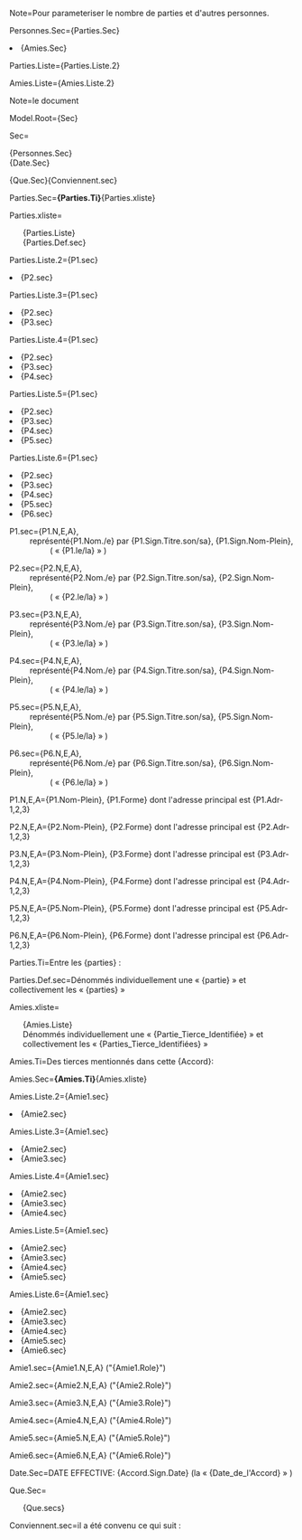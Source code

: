Note=Pour parameteriser le nombre de parties et d'autres personnes.

Personnes.Sec={Parties.Sec}<li>{Amies.Sec}
 
Parties.Liste={Parties.Liste.2}

Amies.Liste={Amies.Liste.2}

Note=le document

Model.Root={Sec}

Sec=<ul type="none" style="padding-left: 0"><li>{Personnes.Sec}<li>{Date.Sec}</ul>{Que.Sec}{Conviennent.sec}

Parties.Sec=<b>{Parties.Ti}</b>{Parties.xliste}

Parties.xliste=<ul type="none"><li>{Parties.Liste}<li>{Parties.Def.sec}</ul>

Parties.Liste.2={P1.sec}<li>{P2.sec}

Parties.Liste.3={P1.sec}<li>{P2.sec}<li>{P3.sec}

Parties.Liste.4={P1.sec}<li>{P2.sec}<li>{P3.sec}<li>{P4.sec}

Parties.Liste.5={P1.sec}<li>{P2.sec}<li>{P3.sec}<li>{P4.sec}<li>{P5.sec}

Parties.Liste.6={P1.sec}<li>{P2.sec}<li>{P3.sec}<li>{P4.sec}<li>{P5.sec}<li>{P6.sec}

P1.sec={P1.N,E,A},<br>    représenté{P1.Nom./e} par {P1.Sign.Titre.son/sa}, {P1.Sign.Nom-Plein},<br>         ( « {P1.le/la} » )

P2.sec={P2.N,E,A},<br>     représenté{P2.Nom./e} par {P2.Sign.Titre.son/sa}, {P2.Sign.Nom-Plein},<br>         ( « {P2.le/la} » )

P3.sec={P3.N,E,A},<br>     représenté{P3.Nom./e} par {P3.Sign.Titre.son/sa}, {P3.Sign.Nom-Plein}, <br>        ( « {P3.le/la} » )

P4.sec={P4.N,E,A},<br>     représenté{P4.Nom./e} par {P4.Sign.Titre.son/sa}, {P4.Sign.Nom-Plein}, <br>        ( « {P4.le/la} » )

P5.sec={P5.N,E,A},<br>     représenté{P5.Nom./e} par {P5.Sign.Titre.son/sa}, {P5.Sign.Nom-Plein},<br>         ( « {P5.le/la} » )

P6.sec={P6.N,E,A},<br>     représenté{P6.Nom./e} par {P6.Sign.Titre.son/sa}, {P6.Sign.Nom-Plein}, <br>        ( « {P6.le/la} » )

P1.N,E,A={P1.Nom-Plein}, {P1.Forme} dont l'adresse principal est {P1.Adr-1,2,3}

P2.N,E,A={P2.Nom-Plein}, {P2.Forme} dont l'adresse principal est {P2.Adr-1,2,3}

P3.N,E,A={P3.Nom-Plein}, {P3.Forme} dont l'adresse principal est {P3.Adr-1,2,3}

P4.N,E,A={P4.Nom-Plein}, {P4.Forme} dont l'adresse principal est {P4.Adr-1,2,3}

P5.N,E,A={P5.Nom-Plein}, {P5.Forme} dont l'adresse principal est {P5.Adr-1,2,3}

P6.N,E,A={P6.Nom-Plein}, {P6.Forme} dont l'adresse principal est {P6.Adr-1,2,3}

Parties.Ti=Entre les {parties} :

Parties.Def.sec=Dénommés individuellement une « {partie} » et collectivement  les « {parties} »



Amies.xliste=<ul type="none"><li>{Amies.Liste}<li>Dénommés individuellement une « {Partie_Tierce_Identifiée} » et collectivement  les « {Parties_Tierce_Identifiées} »</ul>

Amies.Ti=Des tierces mentionnés dans cette {Accord}:

Amies.Sec=<b>{Amies.Ti}</b>{Amies.xliste}

Amies.Liste.2={Amie1.sec}<li>{Amie2.sec}

Amies.Liste.3={Amie1.sec}<li>{Amie2.sec}<li>{Amie3.sec}

Amies.Liste.4={Amie1.sec}<li>{Amie2.sec}<li>{Amie3.sec}<li>{Amie4.sec}

Amies.Liste.5={Amie1.sec}<li>{Amie2.sec}<li>{Amie3.sec}<li>{Amie4.sec}<li>{Amie5.sec}

Amies.Liste.6={Amie1.sec}<li>{Amie2.sec}<li>{Amie3.sec}<li>{Amie4.sec}<li>{Amie5.sec}<li>{Amie6.sec}

Amie1.sec={Amie1.N,E,A} ("{Amie1.Role}")

Amie2.sec={Amie2.N,E,A} ("{Amie2.Role}")

Amie3.sec={Amie3.N,E,A} ("{Amie3.Role}")

Amie4.sec={Amie4.N,E,A} ("{Amie4.Role}")

Amie5.sec={Amie5.N,E,A} ("{Amie5.Role}")

Amie6.sec={Amie6.N,E,A} ("{Amie6.Role}")

Date.Sec=DATE EFFECTIVE: {Accord.Sign.Date} (la « {Date_de_l'Accord} » )

Que.Sec=<ul type="none"><li>{Que.secs}</ul>

Conviennent.sec=il a été convenu ce qui suit :
